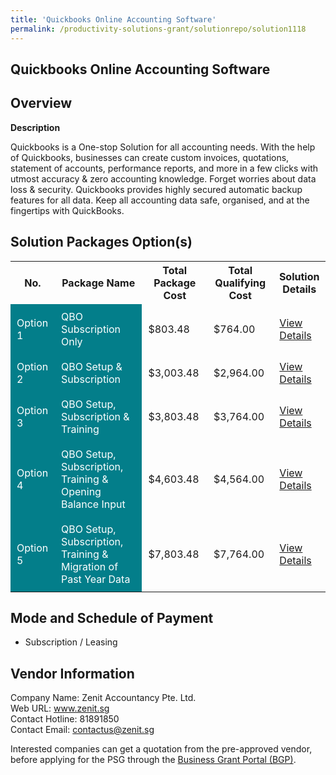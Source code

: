 ```yaml
---
title: 'Quickbooks Online Accounting Software'
permalink: /productivity-solutions-grant/solutionrepo/solution1118
---
```


## Quickbooks Online Accounting Software

## Overview

**Description**

Quickbooks is a One-stop Solution for all accounting needs. With the help of Quickbooks, businesses can create custom invoices, quotations, statement of accounts, performance reports, and more in a few clicks with utmost accuracy & zero accounting knowledge. Forget worries about data loss & security. Quickbooks provides highly secured automatic backup features for all data. Keep all accounting data safe, organised, and at the fingertips with QuickBooks.

## Solution Packages Option(s)

<table>
<tr>
<th><b>No.</b></th>
<th><b>Package Name</b></th>
<th><b>Total Package Cost</b></th>
<th><b>Total Qualifying Cost</b></th>
<th><b>Solution Details</b></th>
</tr>
<tr>
<td style='padding: 10px; background-color: #037E8A; color: #FFFFFF;'>Option 1</td>
<td style='padding: 10px; background-color: #037E8A; color: #FFFFFF;'>QBO Subscription Only</td>
<td style='padding: 10px;'>$803.48</td>
<td style='padding: 10px;'>$764.00</td>
<td style='padding: 10px;'><a href='/images/psg/Zenit_20210137_Desensitised_Annex_3_Part_1.pdf' target='_blank'>View Details</a></td>
</tr>
<tr>
<td style='padding: 10px; background-color: #037E8A; color: #FFFFFF;'>Option 2</td>
<td style='padding: 10px; background-color: #037E8A; color: #FFFFFF;'>QBO Setup & Subscription</td>
<td style='padding: 10px;'>$3,003.48</td>
<td style='padding: 10px;'>$2,964.00</td>
<td style='padding: 10px;'><a href='/images/psg/Zenit_20210137_Desensitised_Annex_3_Part_2.pdf' target='_blank'>View Details</a></td>
</tr>
<tr>
<td style='padding: 10px; background-color: #037E8A; color: #FFFFFF;'>Option 3</td>
<td style='padding: 10px; background-color: #037E8A; color: #FFFFFF;'>QBO Setup, Subscription & Training</td>
<td style='padding: 10px;'>$3,803.48</td>
<td style='padding: 10px;'>$3,764.00</td>
<td style='padding: 10px;'><a href='/images/psg/Zenit_20210137_Desensitised_Annex_3_Part_3.pdf' target='_blank'>View Details</a></td>
</tr>
<tr>
<td style='padding: 10px; background-color: #037E8A; color: #FFFFFF;'>Option 4</td>
<td style='padding: 10px; background-color: #037E8A; color: #FFFFFF;'>QBO Setup, Subscription, Training & Opening Balance Input</td>
<td style='padding: 10px;'>$4,603.48</td>
<td style='padding: 10px;'>$4,564.00</td>
<td style='padding: 10px;'><a href='/images/psg/Zenit_20210137_Desensitised_Annex_3_Part_4.pdf' target='_blank'>View Details</a></td>
</tr>
<tr>
<td style='padding: 10px; background-color: #037E8A; color: #FFFFFF;'>Option 5</td>
<td style='padding: 10px; background-color: #037E8A; color: #FFFFFF;'>QBO Setup, Subscription, Training & Migration of Past Year Data</td>
<td style='padding: 10px;'>$7,803.48</td>
<td style='padding: 10px;'>$7,764.00</td>
<td style='padding: 10px;'><a href='/images/psg/Zenit_20210137_Desensitised_Annex_3_Part_5.pdf' target='_blank'>View Details</a></td>
</tr>
</table>

## Mode and Schedule of Payment

 - Subscription / Leasing

## Vendor Information

 Company Name: Zenit Accountancy Pte. Ltd.<br>Web URL: www.zenit.sg <br>Contact Hotline: 81891850 <br>Contact Email: contactus@zenit.sg <br>

Interested companies can get a quotation from the pre-approved vendor, before applying for the PSG through the <a href='https://www.businessgrants.gov.sg/' target='_blank' rel='noopener'>Business Grant Portal (BGP)</a>.

<script src="/jquery/resize-tables.js"></script>
